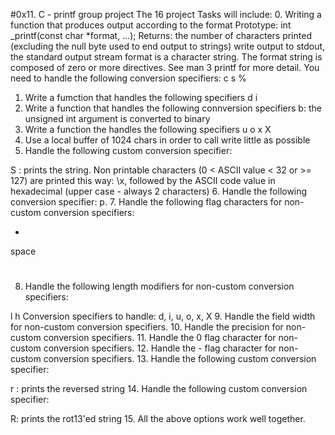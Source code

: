 #0x11. C - printf group project 
The 16 project Tasks will include:
0. Writing a function that produces output according to the format
Prototype: int _printf(const char *format, ...);
Returns: the number of characters printed (excluding the null byte used to end output to strings)
write output to stdout, the standard output stream
format is a character string. The format string is composed of zero or more directives. See man 3 printf for more detail. You need to handle the following conversion specifiers:
c
s
%
1. Write a fumction that handles the following specifiers 
d
i
2. Write a function that handles the following connversion specifiers 
b: the unsigned int argument is converted to binary
3. Write a function the handles the following specifiers 
u
o
x
X
4. Use a local buffer of 1024 chars in order to call write little as possible 
5. Handle the following custom conversion specifier:

S : prints the string.
Non printable characters (0 < ASCII value < 32 or >= 127) are printed this way: \x, followed by the ASCII code value in hexadecimal (upper case - always 2 characters)
6. Handle the following conversion specifier: p.
7. Handle the following flag characters for non-custom conversion specifiers:

+
space
#
8. Handle the following length modifiers for non-custom conversion specifiers:

l
h
Conversion specifiers to handle: d, i, u, o, x, X
9. Handle the field width for non-custom conversion specifiers.
10. Handle the precision for non-custom conversion specifiers.
11. Handle the 0 flag character for non-custom conversion specifiers.
12. Handle the - flag character for non-custom conversion specifiers.
13. Handle the following custom conversion specifier:

r : prints the reversed string
14. Handle the following custom conversion specifier:

R: prints the rot13'ed string
15. All the above options work well together.
